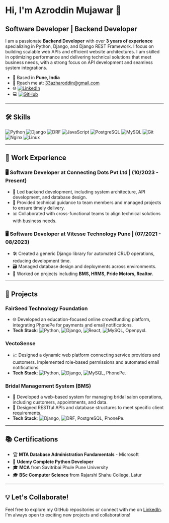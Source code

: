 # Hi, I'm Azroddin Mujawar 👋
## Software Developer | Backend Developer

I am a passionate **Backend Developer** with over **3 years of experience** specializing in Python, Django, and Django REST Framework. I focus on building scalable web APIs and efficient website architectures. I am skilled in optimizing performance and delivering technical solutions that meet business needs, with a strong focus on API development and seamless system integrations.

- 📍 Based in **Pune, India**
- 📧 Reach me at: [33azharoddin@gmail.com](mailto:33azharoddin@gmail.com)
- 🌐 [![LinkedIn](https://img.shields.io/badge/LinkedIn-Azroddin-blue?style=flat&logo=linkedin)](https://www.linkedin.com/in/azroddin-mujawar-994a5b168)
- 💻 [![GitHub](https://img.shields.io/badge/GitHub-azroddin123-black?style=flat&logo=github)](https://github.com/azroddin123)

---

## 🛠️ Skills
![Python](https://img.shields.io/badge/Python-3776AB?style=flat&logo=python&logoColor=white)
![Django](https://img.shields.io/badge/Django-092E20?style=flat&logo=django&logoColor=white)
![DRF](https://img.shields.io/badge/Django%20REST-ff1709?style=flat&logo=django&logoColor=white)
![JavaScript](https://img.shields.io/badge/JavaScript-F7DF1E?style=flat&logo=javascript&logoColor=black)
![PostgreSQL](https://img.shields.io/badge/PostgreSQL-316192?style=flat&logo=postgresql&logoColor=white)
![MySQL](https://img.shields.io/badge/MySQL-4479A1?style=flat&logo=mysql&logoColor=white)
![Git](https://img.shields.io/badge/Git-F05032?style=flat&logo=git&logoColor=white)
![Nginx](https://img.shields.io/badge/Nginx-269539?style=flat&logo=nginx&logoColor=white)
![Linux](https://img.shields.io/badge/Linux-FCC624?style=flat&logo=linux&logoColor=black)

---

## 🏢 Work Experience

### 🖥️ Software Developer at Connecting Dots Pvt Ltd | (10/2023 - Present)
- 🔧 Led backend development, including system architecture, API development, and database design.
- 👥 Provided technical guidance to team members and managed projects to ensure timely delivery.
- 📊 Collaborated with cross-functional teams to align technical solutions with business needs.

### 🖥️ Software Developer at Vitesse Technology Pune | (07/2021 - 08/2023)
- 🛠️ Created a generic Django library for automated CRUD operations, reducing development time.
- 🗃️ Managed database design and deployments across environments.
- 💼 Worked on projects including **BMS, HRMS, Pride Motors, Realtor**.

---

## 🚀 Projects

### **FairSeed Technology Foundation**
- 🌐 Developed an education-focused online crowdfunding platform, integrating PhonePe for payments and email notifications.
- **Tech Stack**: ![Python](https://img.shields.io/badge/Python-3776AB?style=flat&logo=python&logoColor=white), ![Django](https://img.shields.io/badge/Django-092E20?style=flat&logo=django&logoColor=white), ![React](https://img.shields.io/badge/React-61DAFB?style=flat&logo=react&logoColor=black), ![MySQL](https://img.shields.io/badge/MySQL-4479A1?style=flat&logo=mysql&logoColor=white), Openpyxl.

### **VectoSense**
- 📈 Designed a dynamic web platform connecting service providers and customers. Implemented role-based permissions and automated email notifications.
- **Tech Stack**: ![Python](https://img.shields.io/badge/Python-3776AB?style=flat&logo=python&logoColor=white), ![Django](https://img.shields.io/badge/Django-092E20?style=flat&logo=django&logoColor=white), ![MySQL](https://img.shields.io/badge/MySQL-4479A1?style=flat&logo=mysql&logoColor=white), PhonePe.

### **Bridal Management System (BMS)**
- 👰 Developed a web-based system for managing bridal salon operations, including customers, appointments, and data.
- 🔌 Designed RESTful APIs and database structures to meet specific client requirements.
- **Tech Stack**: ![Django](https://img.shields.io/badge/Django-092E20?style=flat&logo=django&logoColor=white), ![DRF](https://img.shields.io/badge/Django%20REST-ff1709?style=flat&logo=django&logoColor=white), PostgreSQL, PhonePe.

---

## 📚 Certifications
- 🏆 **MTA Database Administration Fundamentals** - Microsoft
- 📜 **Udemy Complete Python Developer**
- 🎓 **MCA** from Savitribai Phule Pune University
- 🎓 **BSc Computer Science** from Rajarshi Shahu College, Latur

---

## 💡 Let's Collaborate!
Feel free to explore my GitHub repositories or connect with me on [LinkedIn](https://www.linkedin.com/in/azroddin-mujawar-994a5b168). I'm always open to exciting new projects and collaborations!


